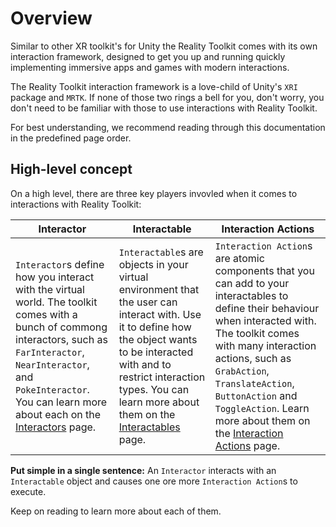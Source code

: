# Overview

Similar to other XR toolkit's for Unity the Reality Toolkit comes with its own interaction framework, designed to get you up and running quickly implementing immersive apps and games with modern interactions.

The Reality Toolkit interaction framework is a love-child of Unity's `XRI` package and `MRTK`. If none of those two rings a bell for you, don't worry, you don't need to be familiar with those to use interactions with Reality Toolkit.

For best understanding, we recommend reading through this documentation in the predefined page order.

## High-level concept

On a high level, there are three key players invovled when it comes to interactions with Reality Toolkit:

| Interactor | Interactable | Interaction Actions |
|------------|--------------|----------------------|
| `Interactor`s define how you interact with the virtual world. The toolkit comes with a bunch of commong interactors, such as `FarInteractor`, `NearInteractor`, and `PokeInteractor`. You can learn more about each on the [Interactors](interactors) page.       | `Interactable`s are objects in your virtual environment that the user can interact with. Use it to define how the object wants to be interacted with and to restrict interaction types. You can learn more about them on the [Interactables](interactables) page.         | `Interaction Action`s are atomic components that you can add to your interactables to define their behaviour when interacted with. The toolkit comes with many interaction actions, such as `GrabAction`, `TranslateAction`, `ButtonAction` and `ToggleAction`. Learn more about them on the [Interaction Actions](interaction-actions) page.                  |

**Put simple in a single sentence:**
An `Interactor` interacts with an `Interactable` object and causes one ore more `Interaction Action`s to execute.

Keep on reading to learn more about each of them.